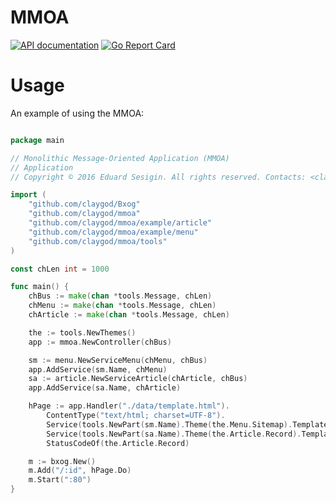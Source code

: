 # MMOA

[![API documentation](https://godoc.org/github.com/claygod/mmoa?status.svg)](https://godoc.org/github.com/claygod/mmoa)
[![Go Report Card](https://goreportcard.com/badge/github.com/claygod/mmoa)](https://goreportcard.com/report/github.com/claygod/mmoa)


# Usage

An example of using the MMOA:

```go

package main

// Monolithic Message-Oriented Application (MMOA)
// Application
// Copyright © 2016 Eduard Sesigin. All rights reserved. Contacts: <claygod@yandex.ru>

import (
	"github.com/claygod/Bxog"
	"github.com/claygod/mmoa"
	"github.com/claygod/mmoa/example/article"
	"github.com/claygod/mmoa/example/menu"
	"github.com/claygod/mmoa/tools"
)

const chLen int = 1000

func main() {
	chBus := make(chan *tools.Message, chLen)
	chMenu := make(chan *tools.Message, chLen)
	chArticle := make(chan *tools.Message, chLen)

	the := tools.NewThemes()
	app := mmoa.NewController(chBus)

	sm := menu.NewServiceMenu(chMenu, chBus)
	app.AddService(sm.Name, chMenu)
	sa := article.NewServiceArticle(chArticle, chBus)
	app.AddService(sa.Name, chArticle)

	hPage := app.Handler("./data/template.html").
		ContentType("text/html; charset=UTF-8").
		Service(tools.NewPart(sm.Name).Theme(the.Menu.Sitemap).Template("./data/sitemap.html")).
		Service(tools.NewPart(sa.Name).Theme(the.Article.Record).Template("./data/record.html")).
		StatusCodeOf(the.Article.Record)

	m := bxog.New()
	m.Add("/:id", hPage.Do)
	m.Start(":80")
}

```
